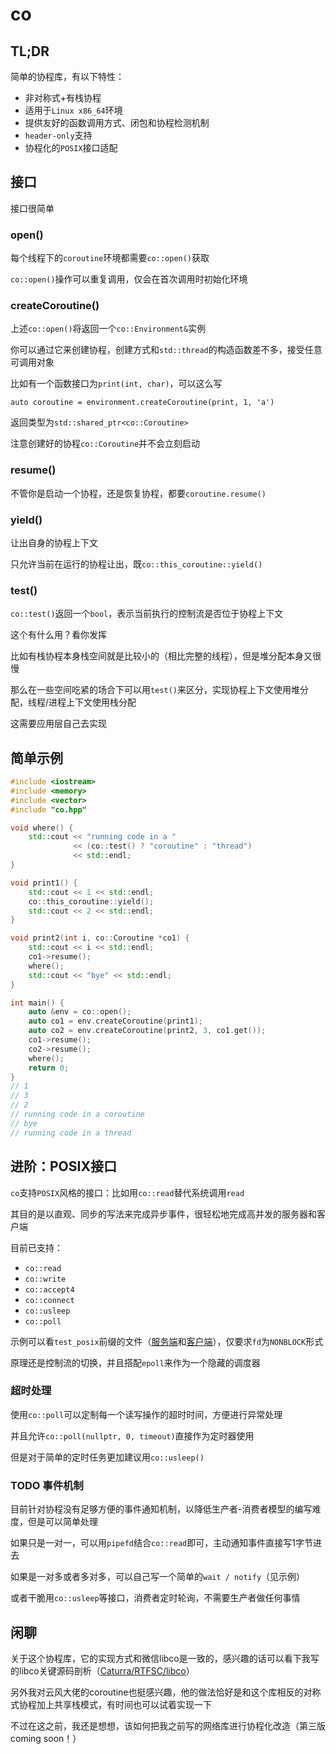 # co

## TL;DR

简单的协程库，有以下特性：

* 非对称式+有栈协程
* 适用于`Linux x86_64`环境
* 提供友好的函数调用方式、闭包和协程检测机制
* `header-only`支持
* 协程化的`POSIX`接口适配

## 接口

接口很简单

### open()

每个线程下的`coroutine`环境都需要`co::open()`获取

`co::open()`操作可以重复调用，仅会在首次调用时初始化环境

### createCoroutine()

上述`co::open()`将返回一个`co::Environment&`实例

你可以通过它来创建协程，创建方式和`std::thread`的构造函数差不多，接受任意可调用对象

比如有一个函数接口为`print(int, char)`，可以这么写

`auto coroutine = environment.createCoroutine(print, 1, 'a')`

返回类型为`std::shared_ptr<co::Coroutine>`

注意创建好的协程`co::Coroutine`并不会立刻启动

### resume()

不管你是启动一个协程，还是恢复协程，都要`coroutine.resume()`

### yield()

让出自身的协程上下文

只允许当前在运行的协程让出，既`co::this_coroutine::yield()`

### test()

`co::test()`返回一个`bool`，表示当前执行的控制流是否位于协程上下文

这个有什么用？看你发挥

比如有栈协程本身栈空间就是比较小的（相比完整的线程），但是堆分配本身又很慢

那么在一些空间吃紧的场合下可以用`test()`来区分，实现协程上下文使用堆分配，线程/进程上下文使用栈分配

这需要应用层自己去实现

## 简单示例

```C++
#include <iostream>
#include <memory>
#include <vector>
#include "co.hpp"

void where() {
    std::cout << "running code in a "
              << (co::test() ? "coroutine" : "thread")
              << std::endl;
}

void print1() {
    std::cout << 1 << std::endl;
    co::this_coroutine::yield();
    std::cout << 2 << std::endl;
}

void print2(int i, co::Coroutine *co1) {
    std::cout << i << std::endl;
    co1->resume();
    where();
    std::cout << "bye" << std::endl;
}

int main() {
    auto &env = co::open();
    auto co1 = env.createCoroutine(print1);
    auto co2 = env.createCoroutine(print2, 3, co1.get());
    co1->resume();
    co2->resume();
    where();
    return 0;
}
// 1
// 3
// 2
// running code in a coroutine
// bye
// running code in a thread
```

## 进阶：POSIX接口

`co`支持`POSIX`风格的接口：比如用`co::read`替代系统调用`read`

其目的是以直观、同步的写法来完成异步事件，很轻松地完成高并发的服务器和客户端

目前已支持：

* `co::read`
* `co::write`
* `co::accept4`
* `co::connect`
* `co::usleep`
* `co::poll`

示例可以看`test_posix`前缀的文件（[服务端](test_posix_server.cpp)和[客户端](test_posix_client.cpp)），仅要求`fd`为`NONBLOCK`形式

原理还是控制流的切换，并且搭配`epoll`来作为一个隐藏的调度器

### 超时处理

使用`co::poll`可以定制每一个读写操作的超时时间，方便进行异常处理

并且允许`co::poll(nullptr, 0, timeout)`直接作为定时器使用

但是对于简单的定时任务更加建议用`co::usleep()`

### TODO 事件机制

目前针对协程没有足够方便的事件通知机制，以降低生产者-消费者模型的编写难度，但是可以简单处理

如果只是一对一，可以用`pipefd`结合`co::read`即可，主动通知事件直接写1字节进去

如果是一对多或者多对多，可以自己写一个简单的`wait / notify`（见示例）

或者干脆用`co::usleep`等接口，消费者定时轮询，不需要生产者做任何事情

## 闲聊

关于这个协程库，它的实现方式和微信libco是一致的，感兴趣的话可以看下我写的libco关键源码剖析（[Caturra/RTFSC/libco](https://github.com/Caturra000/RTFSC/tree/master/libco)）

另外我对云风大佬的coroutine也挺感兴趣，他的做法恰好是和这个库相反的对称式协程加上共享栈模式，有时间也可以试着实现一下

不过在这之前，我还是想想，该如何把我之前写的网络库进行协程化改造（第三版coming soon！）

